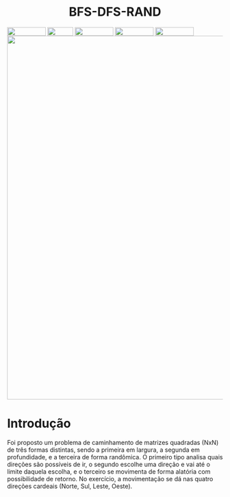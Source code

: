 <h1 align="center"> BFS-DFS-RAND </h1>
<div style="display: inline-block;">
<img align="center" height="20px" width="90px" src="https://img.shields.io/badge/Maintained%3F-yes-green.svg"/> 
<img align="center" height="20px" width="60px" src="https://img.shields.io/badge/C%2B%2B-00599C?style=for-the-badge&logo=c%2B%2B&logoColor=white"/> 
<img align="center" height="20px" width="90px" src="https://img.shields.io/badge/Made%20for-VSCode-1f425f.svg"/> 
<img align="center" height="20px" width="90px" src="https://img.shields.io/badge/Contributions-welcome-brightgreen.svg?style=flat"/>
<img align="center" height="20px" width="90px" src="https://img.shields.io/badge/Compilation-Make-orange.svg"/>
</div>
<br><div align=center>
<img src="https://github.com/Guiliard/BFS-DFS-RAND/assets/127882640/2271e7af-6bdd-4e7d-ac3c-2a8d3768ad8a.png" width="850px">
</div>

# Introdução
<p>Foi proposto um problema de caminhamento de matrizes quadradas (NxN) de três formas distintas, sendo a primeira em largura, a segunda em profundidade, e a terceira de forma randômica. O primeiro tipo analisa quais direções são possíveis de ir, o segundo escolhe uma direção e vai até o limite daquela escolha, e o terceiro se movimenta de forma alatória com possibilidade de retorno. No exercício, a movimentação se dá nas quatro direções cardeais (Norte, Sul, Leste, Oeste).</p> 

